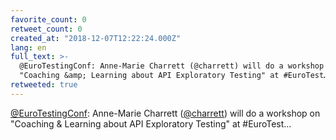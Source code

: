 ```yaml
---
favorite_count: 0
retweet_count: 0
created_at: "2018-12-07T12:22:24.000Z"
lang: en
full_text: >-
  @EuroTestingConf: Anne-Marie Charrett (@charrett) will do a workshop on
  "Coaching &amp; Learning about API Exploratory Testing" at #EuroTest…
retweeted: true
---
```


[@EuroTestingConf](https://twitter.com/EuroTestingConf): Anne-Marie Charrett
([@charrett](https://twitter.com/charrett)) will do a workshop on "Coaching
&amp; Learning about API Exploratory Testing" at #EuroTest…
